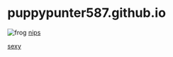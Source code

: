 # puppypunter587.github.io

![frog](https://cdn.britannica.com/73/100273-050-221A0593/arrow-poison-frogs-sound-production-colour-warning-signal.jpg)
[nips](https://yt3.ggpht.com/2XLK_uaUCdsJyHM0DXFQKY25zMhXA7oXv2zXWC3lGcHvpjuQHOzqCfjEJlkQaqmiO5D8x0JMBO-6IA=s1280-nd-v1)
 
  
  
  [sexy](https://puppypunter587.github.io/F1.html)
